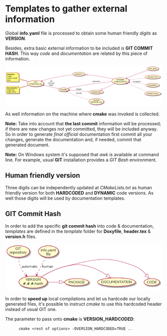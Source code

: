 # Templates to gather external information

Global **info.yaml** file is processed to obtain some human friendly *digits* as **VERSION**.

Besides, extra basic external information to be included is **GIT COMMIT HASH**. This way *code* and *documentation* are related by this piece of information.

![width=450px](https://github.com/xue2sheng/GenealogicalTree/blob/develop/image/cmake.png)

As well information on the machine where **cmake** was invoked is collected.

**Note:** Take into account that **the last commit** information will be processed; if there are new changes not yet committed, they will be included anyway. So in order to generate *final official* documentation first commit all your changes, generate the documentation and, if needed, commit that generated document.

**Note:** On Windows system it's supposed that *awk* is available at command line. For example, usual **GIT** installation provides a *GIT Bash* environment.


## Human friendly version 

Three digits can be independently updated at *CMakeLists.txt* as human friendly version for both **HARDCODED** and **DYNAMIC** code versions. As well those digits will be used by documentation templates.

## GIT Commit Hash  

In order to add the specific **git commit hash** into code & documentation, *templates* are defined in the *template* folder for **Doxyfile**, **header.tex** & **version.h** files.

![width=400px](https://github.com/xue2sheng/GenealogicalTree/blob/develop/image/version.png)

In order to **speed up** local compilations and let us hardcode our locally generated files, it's possible to instruct *cmake* to use this hardcoded header instead of usual GIT one.

The parameter to pass onto **cmake** is **VERSION_HARDCODED**:

          cmake <rest of options> -DVERSION_HARDCODED=TRUE ..

